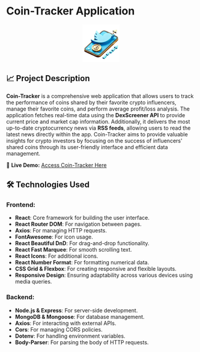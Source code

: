 # Coin-Tracker Application

<img src="./src/assets/logo.png" alt="Coin-Tracker Logo" width="100" style="margin-left: auto; margin-right: auto; display: block;" />

## 📈 Project Description

**Coin-Tracker** is a comprehensive web application that allows users to track the performance of coins shared by their favorite crypto influencers, manage their favorite coins, and perform average profit/loss analysis. The application fetches real-time data using the **DexScreener API** to provide current price and market cap information. Additionally, it delivers the most up-to-date cryptocurrency news via **RSS feeds**, allowing users to read the latest news directly within the app. Coin-Tracker aims to provide valuable insights for crypto investors by focusing on the success of influencers' shared coins through its user-friendly interface and efficient data management.

🔗 **Live Demo:** [Access Coin-Tracker Here](https://cointracker-canozgen.netlify.app/)

## 🛠️ Technologies Used

### **Frontend:**
- **React**: Core framework for building the user interface.
- **React Router DOM**: For navigation between pages.
- **Axios**: For managing HTTP requests.
- **FontAwesome**: For icon usage.
- **React Beautiful DnD**: For drag-and-drop functionality.
- **React Fast Marquee**: For smooth scrolling text.
- **React Icons**: For additional icons.
- **React Number Format**: For formatting numerical data.
- **CSS Grid & Flexbox**: For creating responsive and flexible layouts.
- **Responsive Design**: Ensuring adaptability across various devices using media queries.

### **Backend:**
- **Node.js & Express**: For server-side development.
- **MongoDB & Mongoose**: For database management.
- **Axios**: For interacting with external APIs.
- **Cors**: For managing CORS policies.
- **Dotenv**: For handling environment variables.
- **Body-Parser**: For parsing the body of HTTP requests.
